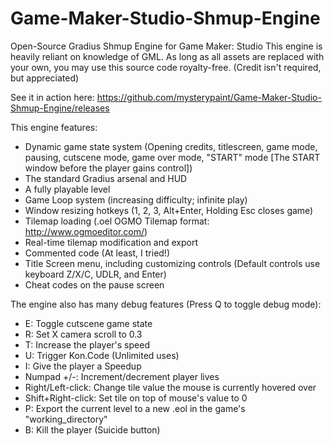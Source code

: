# Game-Maker-Studio-Shmup-Engine
Open-Source Gradius Shmup Engine for Game Maker: Studio
This engine is heavily reliant on knowledge of GML.
As long as all assets are replaced with your own, you may use this source code royalty-free. (Credit isn't required, but appreciated)
  
See it in action here: https://github.com/mysterypaint/Game-Maker-Studio-Shmup-Engine/releases

This engine features:
  - Dynamic game state system (Opening credits, titlescreen, game mode, pausing, cutscene mode, game over mode, "START" mode [The START window before the player gains control])
  - The standard Gradius arsenal and HUD
  - A fully playable level
  - Game Loop system (increasing difficulty; infinite play)
  - Window resizing hotkeys (1, 2, 3, Alt+Enter, Holding Esc closes game)
  - Tilemap loading (.oel OGMO Tilemap format: http://www.ogmoeditor.com/)
  - Real-time tilemap modification and export
  - Commented code (At least, I tried!)
  - Title Screen menu, including customizing controls (Default controls use keyboard Z/X/C, UDLR, and Enter)
  - Cheat codes on the pause screen

The engine also has many debug features (Press Q to toggle debug mode):
  - E: Toggle cutscene game state
  - R: Set X camera scroll to 0.3
  - T: Increase the player's speed
  - U: Trigger Kon.Code (Unlimited uses)
  - I: Give the player a Speedup
  - Numpad +/-: Increment/decrement player lives
  - Right/Left-click: Change tile value the mouse is currently hovered over
  - Shift+Right-click: Set tile on top of mouse's value to 0
  - P: Export the current level to a new .eol in the game's "working_directory"
  - B: Kill the player (Suicide button)
